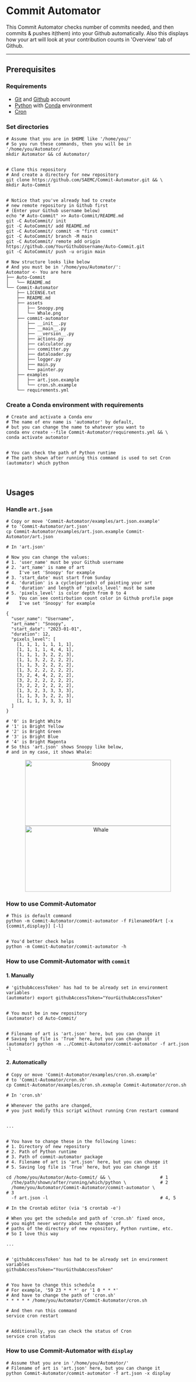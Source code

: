 # Commit Automator

This Commit Automator checks number of commits needed, and then commits & pushes it(them) into your Github automatically. Also this displays how your art will look at your contribution counts in 'Overview' tab of Github.

---

## Prerequisites

### Requirements

- [Git](https://git-scm.com/) and [Github](https://github.com/) account
- [Python](https://www.python.org/) with [Conda](https://docs.conda.io/en/latest/) environment
- [Cron](https://man7.org/linux/man-pages/man5/crontab.5.html)

### Set directories

```shell
# Assume that you are in $HOME like '/home/you/'
# So you run these commands, then you will be in '/home/you/Automator/'
mkdir Automator && cd Automator/


# Clone this repository
# And create a directory for new repository
git clone https://github.com/SAEMC/Commit-Automator.git && \
mkdir Auto-Commit


# Notice that you've already had to create
# new remote repository in Github first
# (Enter your Github username below)
echo "# Auto-Commit" >> Auto-Commit/README.md
git -C AutoCommit/ init
git -C AutoCommit/ add README.md
git -C AutoCommit/ commit -m "first commit"
git -C AutoCommit/ branch -M main
git -C AutoCommit/ remote add origin https://github.com/YourGithubUsername/Auto-Commit.git
git -C AutoCommit/ push -u origin main
```

```
# Now structure looks like below
# And you must be in '/home/you/Automator/':
Automator <- You are here
├── Auto-Commit
│   └── README.md
└── Commit-Automator
    ├── LICENSE.txt
    ├── README.md
    ├── assets
    │   ├── Snoopy.png
    │   └── Whale.png
    ├── commit-automator
    │   ├── __init__.py
    │   ├── __main__.py
    │   ├── __version__.py
    │   ├── actions.py
    │   ├── calculator.py
    │   ├── committer.py
    │   ├── dataloader.py
    │   ├── logger.py
    │   ├── main.py
    │   └── painter.py
    ├── examples
    │   ├── art.json.example
    │   └── cron.sh.example
    └── requirements.yml
```

### Create a Conda environment with requirements

```shell
# Create and activate a Conda env
# The name of env name is 'automator' by default,
# but you can change the name to whatever you want to
conda env create --file Commit-Automator/requirements.yml && \
conda activate automator


# You can check the path of Python runtime
# The path shown after running this command is used to set Cron
(automator) which python
```

<br/>

## Usages

### Handle `art.json`

```shell
# Copy or move 'Commit-Automator/examples/art.json.example'
# to 'Commit-Automator/art.json'
cp Commit-Automator/examples/art.json.example Commit-Automator/art.json
```

```
# In 'art.json'

# Now you can change the values:
# 1. 'user_name' must be your Github username
# 2. 'art_name' is name of art
#    I've set 'Snoopy' for example
# 3. 'start_date' must start from Sunday
# 4. 'duration' is a cycle(periods) of painting your art
#    'duration' and length of 'pixels_level' must be same
# 5. 'pixels_level' is color depth from 0 to 4
#    You can see contirbution count color in Github profile page
#    I've set 'Snoopy' for example

{
  "user_name": "Username",
  "art_name": "Snoopy",
  "start_date": "2023-01-01",
  "duration": 12,
  "pixels_level": [
    [1, 1, 1, 1, 1, 1, 1],
    [1, 1, 1, 1, 4, 4, 1],
    [1, 1, 1, 3, 2, 2, 3],
    [1, 1, 3, 2, 2, 2, 2],
    [1, 1, 3, 2, 2, 2, 2],
    [1, 3, 2, 2, 2, 2, 2],
    [3, 2, 4, 4, 2, 2, 2],
    [3, 2, 2, 2, 2, 2, 2],
    [3, 2, 2, 2, 2, 2, 2],
    [1, 3, 2, 3, 3, 3, 3],
    [1, 1, 3, 3, 2, 2, 3],
    [1, 1, 1, 3, 3, 3, 1]
  ]
}

# '0' is Bright White
# '1' is Bright Yellow
# '2' is Bright Green
# '3' is Bright Blue
# '4' is Bright Magenta
# So this 'art.json' shows Snoopy like below,
# and in my case, it shows Whale:
```

<p align="center">
  <img src="./assets/Snoopy.png" alt="Snoopy" width="400" height="180">
  <img src="./assets/Whale.png" alt="Whale" width="400" height="180">
</p>

### How to use Commit-Automator

```shell
# This is default command
python -m Commit-Automator/commit-automator -f FilenameOfArt [-x {commit,display}] [-l]


# You'd better check helps
python -m Commit-Automator/commit-automator -h
```

### How to use Commit-Automator with `commit`

#### 1. Manually

```shell
# 'githubAccessToken' has had to be already set in environment variables
(automator) export githubAccessToken="YourGithubAccessToken"


# You must be in new repository
(automator) cd Auto-Commit/


# Filename of art is 'art.json' here, but you can change it
# Saving log file is 'True' here, but you can change it
(automator) python -m ../Commit-Automator/commit-automator -f art.json -l
```

#### 2. Automatically

```shell
# Copy or move 'Commit-Automator/examples/cron.sh.example'
# to 'Commit-Automator/cron.sh'
cp Commit-Automator/examples/cron.sh.exmaple Commit-Automator/cron.sh
```

```shell
# In 'cron.sh'

# Whenever the paths are changed,
# you just modify this script without running Cron restart command


...


# You have to change these in the following lines:
# 1. Directory of new repository
# 2. Path of Python runtime
# 3. Path of commit-automator package
# 4. Filename of art is 'art.json' here, but you can change it
# 5. Saving log file is 'True' here, but you can change it

cd /home/you/Automator/Auto-Commit/ && \                   # 1
  /the/path/shown/after/running/which/python \             # 2
  /home/you/Automator/Commit-Automator/commit-automator \               # 3
  -f art.json -l                                           # 4, 5
```

```
# In the Crontab editor (via '$ crontab -e')

# When you get the schedule and path of 'cron.sh' fixed once,
# you might never worry about the changes of
# paths of the directory of new repository, Python runtime, etc.
# So I love this way

...


# 'githubAccessToken' has had to be already set in environment variables
githubAccessToken="YourGithubAccessToken"


# You have to change this schedule
# For example, '59 23 * * *' or '1 0 * * *'
# And have to change the path of 'cron.sh'
* * * * * /home/you/Automator/Commit-Automator/cron.sh
```

```shell
# And then run this command
service cron restart


# Additionally, you can check the status of Cron
service cron status
```

### How to use Commit-Automator with `display`

```shell
# Assume that you are in '/home/you/Automator/'
# Filename of art is 'art.json' here, but you can change it
python Commit-Automator/commit-automator -f art.json -x display
```
